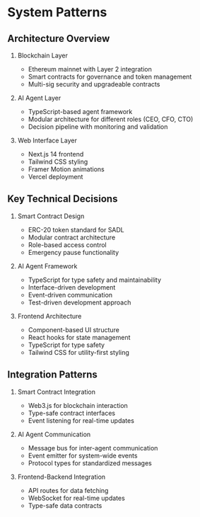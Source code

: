 # System Patterns

## Architecture Overview
1. Blockchain Layer
   - Ethereum mainnet with Layer 2 integration
   - Smart contracts for governance and token management
   - Multi-sig security and upgradeable contracts

2. AI Agent Layer
   - TypeScript-based agent framework
   - Modular architecture for different roles (CEO, CFO, CTO)
   - Decision pipeline with monitoring and validation

3. Web Interface Layer
   - Next.js 14 frontend
   - Tailwind CSS styling
   - Framer Motion animations
   - Vercel deployment

## Key Technical Decisions
1. Smart Contract Design
   - ERC-20 token standard for SADL
   - Modular contract architecture
   - Role-based access control
   - Emergency pause functionality

2. AI Agent Framework
   - TypeScript for type safety and maintainability
   - Interface-driven development
   - Event-driven communication
   - Test-driven development approach

3. Frontend Architecture
   - Component-based UI structure
   - React hooks for state management
   - TypeScript for type safety
   - Tailwind CSS for utility-first styling

## Integration Patterns
1. Smart Contract Integration
   - Web3.js for blockchain interaction
   - Type-safe contract interfaces
   - Event listening for real-time updates

2. AI Agent Communication
   - Message bus for inter-agent communication
   - Event emitter for system-wide events
   - Protocol types for standardized messages

3. Frontend-Backend Integration
   - API routes for data fetching
   - WebSocket for real-time updates
   - Type-safe data contracts
